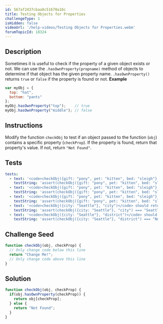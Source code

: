 ```yaml
---
id: 567af2437cbaa8c51670a16c
title: Testing Objects for Properties
challengeType: 1
isHidden: false
videoUrl: '/help-videos/Testing Objects for Properties.webm'
forumTopicId: 18324
---
```


## Description
<section id='description'>
Sometimes it is useful to check if the property of a given object exists or not. We can use the <code>.hasOwnProperty(propname)</code> method of objects to determine if that object has the given property name. <code>.hasOwnProperty()</code> returns <code>true</code> or <code>false</code> if the property is found or not.
<strong>Example</strong>

```js
var myObj = {
  top: "hat",
  bottom: "pants"
};
myObj.hasOwnProperty("top");    // true
myObj.hasOwnProperty("middle"); // false
```

</section>

## Instructions
<section id='instructions'>
Modify the function <code>checkObj</code> to test if an object passed to the function (<code>obj</code>) contains a specific property (<code>checkProp</code>). If the property is found, return that property's value. If not, return <code>"Not Found"</code>.
</section>

## Tests
<section id='tests'>

```yml
tests:
  - text: '<code>checkObj({gift: "pony", pet: "kitten", bed: "sleigh"}, "gift")</code> should return <code>"pony"</code>.'
    testString: 'assert(checkObj({gift: "pony", pet: "kitten", bed: "sleigh"}, "gift") === "pony");'
  - text: '<code>checkObj({gift: "pony", pet: "kitten", bed: "sleigh"}, "pet")</code> should return <code>"kitten"</code>.'
    testString: 'assert(checkObj({gift: "pony", pet: "kitten", bed: "sleigh"}, "pet") === "kitten");'
  - text: '<code>checkObj({gift: "pony", pet: "kitten", bed: "sleigh"}, "house")</code> should return <code>"Not Found"</code>.'
    testString: 'assert(checkObj({gift: "pony", pet: "kitten", bed: "sleigh"}, "house") === "Not Found");'
  - text: '<code>checkObj({city: "Seattle"}, "city")</code> should return <code>"Seattle"</code>.'
    testString: 'assert(checkObj({city: "Seattle"}, "city") === "Seattle");'
  - text: '<code>checkObj({city: "Seattle"}, "district")</code> should return <code>"Not Found"</code>.'
    testString: 'assert(checkObj({city: "Seattle"}, "district") === "Not Found");'
```

</section>

## Challenge Seed
<section id='challengeSeed'>

<div id='js-seed'>

```js
function checkObj(obj, checkProp) {
  // Only change code below this line
  return "Change Me!";
  // Only change code above this line
}

```

</div>

</section>

## Solution
<section id='solution'>

```js
function checkObj(obj, checkProp) {
  if(obj.hasOwnProperty(checkProp)) {
    return obj[checkProp];
  } else {
    return "Not Found";
  }
}
```

</section>
